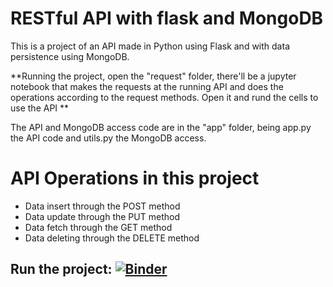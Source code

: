 # RESTful API with flask and MongoDB

This is a project of an API made in Python using Flask and with data persistence using MongoDB.

**Running the project, open the "request" folder, there'll be a jupyter notebook that makes the requests at the running API
and does the operations according to the request methods. Open it and rund the cells to use the API **

The API and MongoDB access code are in the "app" folder, being app.py the API code and utils.py the MongoDB access.

# API Operations in this project

* Data insert through the POST method
* Data update through the PUT method
* Data fetch through the GET method
* Data deleting through the DELETE method

## Run the project: [![Binder](https://mybinder.org/badge_logo.svg)](https://mybinder.org/v2/gh/gustavo-candido-silva/Python-RESTful-API-using-Flask-and-MongoDB.git/master?urlpath=lab)
